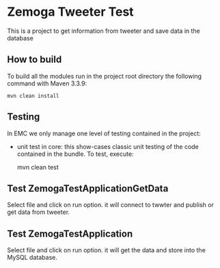 # Zemoga Tweeter Test

This is a project to get information from tweeter and save data in the database

## How to build

To build all the modules run in the project root directory the following command with Maven 3.3.9:

    mvn clean install

## Testing

In EMC we only manage one level of testing contained in the project:

* unit test in core: this show-cases classic unit testing of the code contained in the bundle. To test, execute:

    mvn clean test

## Test ZemogaTestApplicationGetData
Select file and click on run option. it will connect to twwter and publish or get data from tweeter.

## Test ZemogaTestApplication
Select file and click on run option. it will get the data and store into the MySQL database.